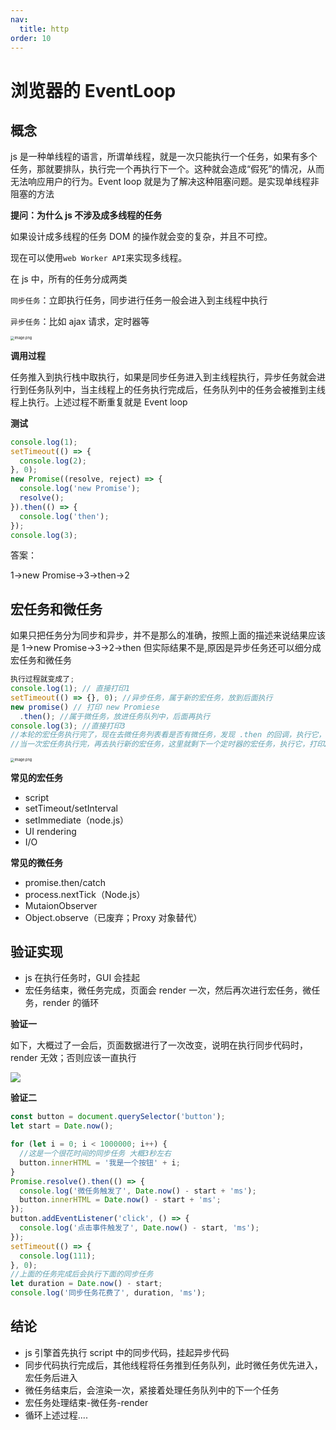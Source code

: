 ```yaml
---
nav:
  title: http
order: 10
---
```


# 浏览器的 EventLoop

## **概念**

js 是一种单线程的语言，所谓单线程，就是一次只能执行一个任务，如果有多个任务，那就要排队，执行完一个再执行下一个。这种就会造成“假死”的情况，从而无法响应用户的行为。Event loop 就是为了解决这种阻塞问题。是实现单线程非阻塞的方法

**提问：为什么 js 不涉及成多线程的任务**

如果设计成多线程的任务 DOM 的操作就会变的复杂，并且不可控。

现在可以使用`web Worker API`来实现多线程。

在 js 中，所有的任务分成两类

`同步任务`：立即执行任务，同步进行任务一般会进入到主线程中执行

`异步任务`：比如 ajax 请求，定时器等

<img src="https://pic.imgdb.cn/item/641339a2ebf10e5d5320b699.jpg" alt="image.png" style="zoom: 40%;" />

**调用过程**

任务推入到执行栈中取执行，如果是同步任务进入到主线程执行，异步任务就会进行到任务队列中，当主线程上的任务执行完成后，任务队列中的任务会被推到主线程上执行。上述过程不断重复就是 Event loop

**测试**

```javascript
console.log(1);
setTimeout(() => {
  console.log(2);
}, 0);
new Promise((resolve, reject) => {
  console.log('new Promise');
  resolve();
}).then(() => {
  console.log('then');
});
console.log(3);
```

答案：

1->new Promise->3->then->2

## 宏任务和微任务

如果只把任务分为同步和异步，并不是那么的准确，按照上面的描述来说结果应该是 1->new Promise->3->2->then 但实际结果不是,原因是异步任务还可以细分成宏任务和微任务

```javascript
执行过程就变成了;
console.log(1); // 直接打印1
setTimeout(() => {}, 0); //异步任务，属于新的宏任务，放到后面执行
new promise() // 打印 new Promiese
  .then(); //属于微任务，放进任务队列中，后面再执行
console.log(3); //直接打印3
//本轮的宏任务执行完了，现在去微任务列表看是否有微任务，发现 .then 的回调，执行它，打印 'then'
//当一次宏任务执行完，再去执行新的宏任务，这里就剩下一个定时器的宏任务，执行它，打印2
```

<img src="https://pic.imgdb.cn/item/641339c5ebf10e5d532135c5.jpg" alt="image.png" style="zoom: 40%;" />

**常见的宏任务**

- script
- setTimeout/setInterval
- setImmediate（node.js）
- UI rendering
- I/O

**常见的微任务**

- promise.then/catch
- process.nextTick（Node.js）
- MutaionObserver
- Object.observe（已废弃；Proxy 对象替代）

## 验证实现

- js 在执行任务时，GUI 会挂起
- 宏任务结束，微任务完成，页面会 render 一次，然后再次进行宏任务，微任务，render 的循环

**验证一**

如下，大概过了一会后，页面数据进行了一次改变，说明在执行同步代码时，render 无效；否则应该一直执行

![](https://pic.imgdb.cn/item/64133945ebf10e5d531f801b.gif)

**验证二**

```javascript
const button = document.querySelector('button');
let start = Date.now();

for (let i = 0; i < 1000000; i++) {
  //这是一个很花时间的同步任务 大概3秒左右
  button.innerHTML = '我是一个按钮' + i;
}
Promise.resolve().then(() => {
  console.log('微任务触发了', Date.now() - start + 'ms');
  button.innerHTML = Date.now() - start + 'ms';
});
button.addEventListener('click', () => {
  console.log('点击事件触发了', Date.now() - start, 'ms');
});
setTimeout(() => {
  console.log(111);
}, 0);
//上面的任务完成后会执行下面的同步任务
let duration = Date.now() - start;
console.log('同步任务花费了', duration, 'ms');
```

## 结论

- js 引擎首先执行 script 中的同步代码，挂起异步代码
- 同步代码执行完成后，其他线程将任务推到任务队列，此时微任务优先进入，宏任务后进入
- 微任务结束后，会渲染一次，紧接着处理任务队列中的下一个任务
- 宏任务处理结束-微任务-render
- 循环上述过程....
